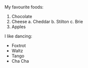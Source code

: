 My favourite foods:
1. Chocolate
2. Cheese
  a. Cheddar
  b. Stilton
  c. Brie
3. Apples

I like dancing:
- Foxtrot
- Waltz
- Tango
- Cha Cha
